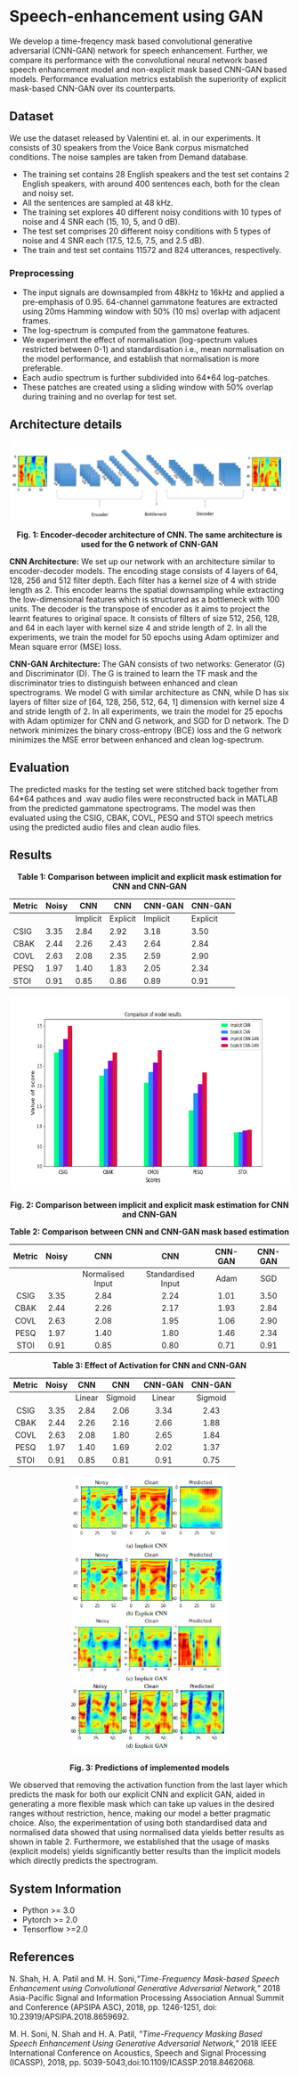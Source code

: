 # Speech-enhancement using GAN
We develop a time-freqency mask based convolutional generative adversarial (CNN-GAN) network for speech enhancement. Further, we compare its performance with the convolutional neural network based speech enhancement model and non-explicit mask based CNN-GAN based models. Performance evaluation metrics establish the superiority of explicit mask-based CNN-GAN over its counterparts.

## Dataset
We use the dataset released by Valentini et. al. in our experiments. It consists of 30 speakers from the Voice Bank corpus mismatched conditions. The noise samples are taken from Demand database. 
- The training set contains 28 English speakers and the test set contains 2 English speakers, with around 400 sentences each, both for the clean and noisy set. 
- All the sentences are sampled at 48 kHz. 
- The training set explores 40 different noisy conditions with 10 types of noise and 4 SNR each (15, 10, 5, and 0 dB). 
- The test set comprises 20 different noisy conditions with 5 types of noise and 4 SNR each (17.5, 12.5, 7.5, and 2.5 dB). 
- The train and test set contains 11572 and 824 utterances, respectively.

### Preprocessing
- The input signals are downsampled from 48kHz to 16kHz and applied a pre-emphasis of 0.95. 64-channel gammatone features are extracted using 20ms Hamming window with 50% (10 ms) overlap with adjacent frames. 
- The log-spectrum is computed from the gammatone features. 
- We experiment the effect of normalisation (log-spectrum values restricted between 0-1) and standardisation i.e., mean normalisation on the model performance, and establish that normalisation is more preferable. 
- Each audio spectrum is further subdivided into 64\*64 log-patches. 
- These patches are created using a sliding window with 50% overlap during training and no overlap for test set.

## Architecture details

<div align="center">
  
  ![Architecture](Images/Architecture.PNG)
  
</div>  
<p align="center"><b>Fig. 1: Encoder-decoder architecture of CNN. The same architecture is used for the G network of CNN-GAN </b></p>

**CNN Architecture:** We set up our network with an architecture similar to encoder-decoder models. The encoding stage consists of 4 layers of 64, 128, 256 and 512 filter depth. Each filter has a kernel size of 4 with stride length as 2. This encoder learns the spatial downsampling while extracting the low-dimensional features which is structured as a bottleneck with 100 units. The decoder is the transpose of encoder as it aims to project the learnt features to original space. It consists of filters of size 512, 256, 128, and 64 in each layer with kernel size 4 and stride length of 2. In all the experiments, we train the model for 50 epochs using Adam optimizer and Mean square error (MSE) loss.

**CNN-GAN Architecture:** The GAN consists of two networks: Generator (G) and Discriminator (D). The G is trained to learn the TF mask and the discriminator tries to distinguish between enhanced and clean spectrograms. We model G with similar architecture as CNN, while D has six layers of filter size of [64, 128, 256, 512, 64, 1] dimension with kernel size 4 and stride length of 2. In all experiments, we train the model for 25 epochs with Adam optimizer for CNN and G network, and SGD for D network. The D network minimizes the binary cross-entropy (BCE) loss and the G network minimizes the MSE error between enhanced and clean log-spectrum.

## **Evaluation**
The predicted masks for the testing set were stitched back together from 64\*64 pathces and .wav audio files were reconstructed back in MATLAB from the predicted gammatone spectrograms. The model was then evaluated using the CSIG, CBAK, COVL, PESQ and STOI speech metrics using the predicted audio files and clean audio files.

## Results

<p align="center"><b>Table 1: Comparison between implicit and explicit mask estimation for CNN and CNN-GAN</b></p>

<div align="center">
  
|Metric| Noisy| CNN|CNN| CNN-GAN|CNN-GAN|
|------|------|----|------|--------|-------|
|||Implicit| Explicit| Implicit| Explicit|
|CSIG |3.35 |2.84 |2.92 |3.18 |3.50|
|CBAK |2.44 |2.26 |2.43 |2.64 |2.84|
|COVL |2.63 |2.08 |2.35 |2.59 |2.90|
|PESQ |1.97 |1.40 |1.83 |2.05 |2.34|
|STOI |0.91 |0.85 |0.86 |0.89 |0.91|

</div>


<div align="center">
    <img height = 350px src="Images/Results.png">
</div>

<p align = "center"><b>Fig. 2: Comparison between implicit and explicit mask estimation for CNN and CNN-GAN</b></p>


<p align="center"><b>Table 2: Comparison between CNN and CNN-GAN mask based estimation</b></p>

<div align="center">
  
|Metric |Noisy |CNN |CNN|CNN-GAN|CNN-GAN|
|:----:|:----:|:----:|:----:|:----:|:----:|
|||Normalised Input|Standardised Input|Adam| SGD|
|CSIG |3.35 |2.84 |2.24 |1.01 |3.50|
|CBAK |2.44 |2.26 |2.17 |1.93 |2.84|
|COVL |2.63 |2.08 |1.95 |1.06 |2.90|
|PESQ |1.97 |1.40 |1.80 |1.46 |2.34|
|STOI |0.91 |0.85 |0.80 |0.71 |0.91|
  
</div>

<p align="center"><b>Table 3: Effect of Activation for CNN and CNN-GAN</b></p>

<div align="center">
  
|Metric |Noisy |CNN |CNN|CNN-GAN|CNN-GAN|
|:----:|:----:|:----:|:----:|:----:|:----:|
|||Linear| Sigmoid| Linear| Sigmoid|
|CSIG |3.35 |2.84 |2.06 |3.34 |2.43|
|CBAK |2.44 |2.26 |2.16 |2.66 |1.88|
|COVL |2.63 |2.08 |1.80 |2.65 |1.84|
|PESQ |1.97 |1.40 |1.69 |2.02 |1.37|
|STOI |0.91 |0.85 |0.81 |0.91 |0.75|
  
</div>



<div align="center">
  <img height = 500px src= "Images/Predictions.PNG">
</div>

<p align="center"><b>Fig. 3: Predictions of implemented models</b></p>

We observed that removing the activation function from the last layer  which predicts the mask for both our explicit CNN and explicit GAN, aided in generating a more flexible mask which can take up values in the desired ranges without restriction, hence, making our model a better pragmatic choice. Also, the experimentation of using both standardised data and normalised data showed that using normalised data yields better results as shown in table 2. Furthermore, we established that the usage of masks (explicit models) yields significantly better results than the implicit models which directly predicts the spectrogram.

## System Information
- Python >= 3.0
- Pytorch >= 2.0
- Tensorflow >=2.0

## References
N. Shah, H. A. Patil and M. H. Soni,*"Time-Frequency Mask-based Speech Enhancement using Convolutional Generative Adversarial Network,"* 2018 Asia-Pacific Signal and Information Processing Association Annual Summit and Conference (APSIPA ASC), 2018, pp. 1246-1251, doi: 10.23919/APSIPA.2018.8659692.

M. H. Soni, N. Shah and H. A. Patil, *"Time-Frequency Masking Based Speech Enhancement Using Generative Adversarial Network,"* 2018 IEEE International Conference on Acoustics, Speech and Signal Processing (ICASSP), 2018, pp. 5039-5043,doi:10.1109/ICASSP.2018.8462068.
